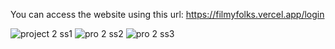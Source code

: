 You can access the website using this url: https://filmyfolks.vercel.app/login

![project 2 ss1](https://github.com/zaydhassan/Filmyfolks/assets/93902571/a95364b6-2c96-4930-81fd-322ed4a87b0f)
![pro 2 ss2](https://github.com/zaydhassan/Filmyfolks/assets/93902571/7b9ff26c-d902-4876-ab2d-542e9e59a1e4)
![pro 2 ss3](https://github.com/zaydhassan/Filmyfolks/assets/93902571/0615a380-7b68-4e65-93b6-87e5550b3f98)
